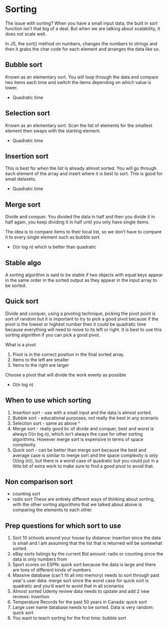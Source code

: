 # Sorting
The issue with sorting? When you have a small input data, the built in sort function isn’t that big of a deal. But when we are talking about scalability, it does not scale well. 

In JS, the sort() method on numbers, changes the numbers to strings and then it grabs the char code for each element and arranges the data like so. 

## Bubble sort
Known as an elementary sort. You will loop through the data and compare two items each time and switch the items depending on which value is lower. 
- Quadratic time

## Selection sort
Known as an elementary sort. Scan the list of elements for the smallest element then swaps with the starting element. 
- Quadratic time 

## Insertion sort
This is best for when the list is already almost sorted. You will go through each element of the array and insert where it is best to sort. This is good for small datasets. 
- Quadratic time

## Merge sort
Divide and conquer. You divided the data in half and then you divide it in half again, you keep dividing it in half until you only have single items. 

The idea is to compare items to their local list, so we don’t have to compare it to every single element such as bubble sort. 

- O(n log n) which is better than quadratic 

## Stable algo
A sorting algorithm is said to be stable if two objects with equal keys appear in the same order in the sorted output as they appear in the input array to be sorted. 

## Quick sort
Divide and conquer, using a pivoting technique, picking the pivot point is sort of random but it is important to try to pick a good pivot because if the pivot is the lowest or highest number then it could be quadratic time because everything will need to move to its left or right. It is best to use this sorting algorithm if you can pick a good pivot. 

What is a pivot
1. Pivot is in the correct position in the final sorted array. 
2. Items to the left are smaller
3. Items to the right are larger

Choose a pivot that will divide the work evenly as possible

- O(n log n)

## When to use which sorting 
1. Insertion sort - use with a small input and the data is almost sorted. 
2. Bubble sort - educational purposes, not really the best in any scenario
3. Selection sort - same as above ^ 
4. Merge sort - really good bc of divide and conquer, best and worst is always O(n log n), which isn’t always the case for other sorting algorithms. However merge sort is expensive in terms of space complexity. 
5. Quick sort - can be better than merge sort because the best and average case is similar to merge sort and the space complexity is only O(log (n)), but there is a worst case of quadratic but you could put in a little bit of extra work to make sure to find a good pivot to avoid that.

## Non comparison sort
- counting sort
- radix sort
These are entirely different ways of thinking about sorting, with the other sorting algorithms that we talked about above is comparing the elements to each other. 

## Prep questions for which sort to use 
1. Sort 10 schools around your house by distance: insertion since the data is small and I am assuming that the list that is returned will be somewhat sorted.
2. eBay sorts listings by the current Bid amount: radix or counting since the data is only numbers from 
3. Sport scores on ESPN: quick sort because the data is large and there are tons of different kinds of numbers
4. Massive database (can't fit all into memory) needs to sort through past year's user data: merge sort since the worst case for quick sort is quadratic and you’d want to avoid that in all scenarios
5. Almost sorted Udemy review data needs to update and add 2 new reviews: insertion
6. Temperature Records for the past 50 years in Canada: quick sort
7. Large user name database needs to be sorted. Data is very random: quick sort
8. You want to teach sorting for the first time: bubble sort